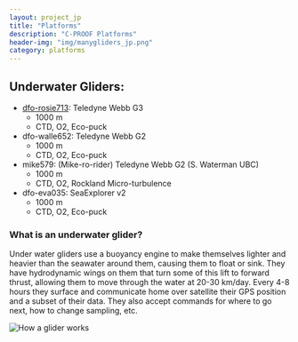 ```yaml
---
layout: project_jp
title: "Platforms"
description: "C-PROOF Platforms"
header-img: "img/manygliders_jp.png"
category: platforms
---
```


[//]: # "header-img: img/GliderWalle.jpg"
## Underwater Gliders:

  - [dfo-rosie713](Rosie/): Teledyne Webb G3
    - 1000 m
    - CTD, O2, Eco-puck
  - dfo-walle652: Teledyne Webb G2
    - 1000 m
    - CTD, O2, Eco-puck
  - mike579: (Mike-ro-rider) Teledyne Webb G2 (S. Waterman UBC)
    - 1000 m
    - CTD, O2, Rockland Micro-turbulence
  - dfo-eva035: SeaExplorer v2
    - 1000 m
    - CTD, O2, Eco-puck

### What is an underwater glider?

Under water gliders use a buoyancy engine to make themselves lighter and heavier than the seawater around them, causing them to float or sink.  They have hydrodynamic wings on them that turn some of this lift to forward thrust, allowing them to move through the water at 20-30 km/day.  Every 4-8 hours they surface and communicate home over satellite their GPS position and a subset of their data.  They also accept commands for where to go next, how to change sampling, etc.  

![How a glider works](/img/GliderOps.png "How a glider works.")
